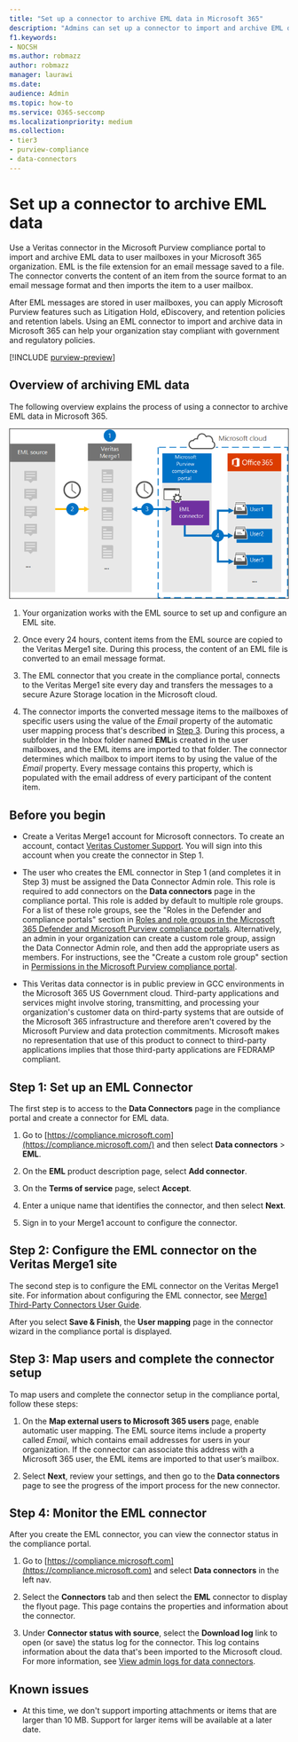 ```yaml
---
title: "Set up a connector to archive EML data in Microsoft 365"
description: "Admins can set up a connector to import and archive EML data from Veritas into Microsoft 365. This connector lets you archive data from third-party data sources in Microsoft 365. After your archive this data, you can use compliance features such as legal hold, content search, and retention policies to manage third-party data."
f1.keywords:
- NOCSH
ms.author: robmazz
author: robmazz
manager: laurawi
ms.date: 
audience: Admin
ms.topic: how-to
ms.service: O365-seccomp
ms.localizationpriority: medium
ms.collection:
- tier3
- purview-compliance
- data-connectors
---
```


# Set up a connector to archive EML data

Use a Veritas connector in the Microsoft Purview compliance portal to import and archive EML data to user mailboxes in your Microsoft 365 organization. EML is the file extension for an email message saved to a file. The connector converts the content of an item from the source format to an email message format and then imports the item to a user mailbox.

After EML messages are stored in user mailboxes, you can apply Microsoft Purview features such as Litigation Hold, eDiscovery, and retention policies and retention labels. Using an EML connector to import and archive data in Microsoft 365 can help your organization stay compliant with government and regulatory policies.

[!INCLUDE [purview-preview](../includes/purview-preview.md)]

## Overview of archiving EML data

The following overview explains the process of using a connector to archive EML data in Microsoft 365.

![Archiving workflow for EML data.](../media/EMLConnectorWorkflow.png)

1. Your organization works with the EML source to set up and configure an EML site.

2. Once every 24 hours, content items from the EML source are copied to the Veritas Merge1 site. During this process, the content of an EML file is converted to an email message format.

3. The EML connector that you create in the compliance portal, connects to the Veritas Merge1 site every day and transfers the messages to a secure Azure Storage location in the Microsoft cloud.

4. The connector imports the converted message items to the mailboxes of specific users using the value of the *Email* property of the automatic user mapping process that's described in [Step 3](#step-3-map-users-and-complete-the-connector-setup). During this process, a subfolder in the Inbox folder named **EML**is created in the user mailboxes, and the EML items are imported to that folder. The connector determines which mailbox to import items to by using the value of the *Email* property. Every message contains this property, which is populated with the email address of every participant of the content item.

## Before you begin

- Create a Veritas Merge1 account for Microsoft connectors. To create an account, contact [Veritas Customer Support](https://globanet.com/ms-connectors-contact). You will sign into this account when you create the connector in Step 1.

- The user who creates the EML connector in Step 1 (and completes it in Step 3) must be assigned the Data Connector Admin role. This role is required to add connectors on the **Data connectors** page in the compliance portal. This role is added by default to multiple role groups. For a list of these role groups, see the "Roles in the Defender and compliance portals" section in [Roles and role groups in the Microsoft 365 Defender and Microsoft Purview compliance portals](../security/office-365-security/permissions-in-the-security-and-compliance-center.md#roles-in-the-defender-and-compliance-portals). Alternatively, an admin in your organization can create a custom role group, assign the Data Connector Admin role, and then add the appropriate users as members. For instructions, see the "Create a custom role group" section in [Permissions in the Microsoft Purview compliance portal](microsoft-365-compliance-center-permissions.md#create-a-custom-role-group).

- This Veritas data connector is in public preview in GCC environments in the Microsoft 365 US Government cloud. Third-party applications and services might involve storing, transmitting, and processing your organization's customer data on third-party systems that are outside of the Microsoft 365 infrastructure and therefore aren't covered by the Microsoft Purview and data protection commitments. Microsoft makes no representation that use of this product to connect to third-party applications implies that those third-party applications are FEDRAMP compliant.

## Step 1: Set up an EML Connector

The first step is to access to the **Data Connectors** page in the compliance portal and create a connector for EML data.

1. Go to [https://compliance.microsoft.com](https://compliance.microsoft.com/) and then select **Data connectors** > **EML**.

2. On the **EML** product description page, select **Add connector**.

3. On the **Terms of service** page, select **Accept**.

4. Enter a unique name that identifies the connector, and then select **Next**.

5. Sign in to your Merge1 account to configure the connector.

## Step 2: Configure the EML connector on the Veritas Merge1 site

The second step is to configure the EML connector on the Veritas Merge1 site. For information about configuring  the EML connector, see [Merge1 Third-Party Connectors User Guide](https://docs.ms.merge1.globanetportal.com/Merge1%20Third-Party%20Connectors%20EML%20User%20Guide%20.pdf).

After you select **Save & Finish**, the **User mapping** page in the connector wizard in the compliance portal is displayed.

## Step 3: Map users and complete the connector setup

To map users and complete the connector setup in the compliance portal, follow these steps:

1. On the **Map external users to Microsoft 365 users** page, enable automatic user mapping. The EML source items include a property called *Email*, which contains email addresses for users in your organization. If the connector can associate this address with a Microsoft 365 user, the EML items are imported to that user’s mailbox.

2. Select **Next**, review your settings, and then go to the **Data connectors** page to see the progress of the import process for the new connector.

## Step 4: Monitor the EML connector

After you create the EML connector, you can view the connector status in the compliance portal.

1. Go to [https://compliance.microsoft.com](https://compliance.microsoft.com) and select **Data connectors** in the left nav.

2. Select the **Connectors** tab and then select the **EML** connector to display the flyout page. This page contains the properties and information about the connector.

3. Under **Connector status with source**, select the **Download log** link to open (or save) the status log for the connector. This log contains information about the data that's been imported to the Microsoft cloud. For more information, see [View admin logs for data connectors](data-connector-admin-logs.md).

## Known issues

- At this time, we don't support importing attachments or items that are larger than 10 MB. Support for larger items will be available at a later date.
